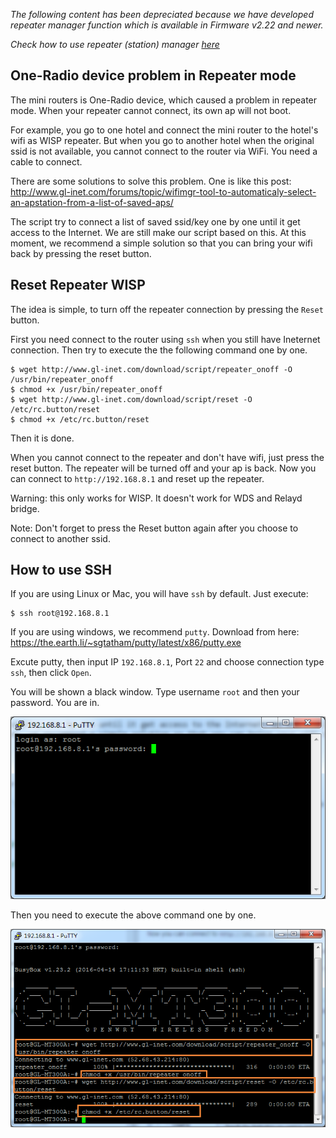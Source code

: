 
*The following content has been depreciated because we have developed repeater manager function which is available in Firmware v2.22 and newer.*

*Check how to use repeater (station) manager [here](repeater_manager.md)*

## One-Radio device problem in Repeater mode

The mini routers is One-Radio device, which caused a problem in repeater mode. When your repeater cannot connect, its own ap will not boot.

For example, you go to one hotel and connect the mini router to the hotel's wifi as WISP repeater. But when you go to another hotel when the original ssid is not available, you cannot connect to the router via WiFi. You need a cable to connect.

There are some solutions to solve this problem. One is like this post: http://www.gl-inet.com/forums/topic/wifimgr-tool-to-automaticaly-select-an-apstation-from-a-list-of-saved-aps/ 

The script try to connect a list of saved ssid/key one by one until it get access to the Internet. We are still make our script based on this. At this moment, we recommend a simple solution so that you can bring your wifi back by pressing the reset button.

## Reset Repeater WISP

The idea is simple, to turn off the repeater connection by pressing the `Reset` button. 

First you need connect to the router using `ssh` when you still have Ineternet connection. Then try to execute the the following command one by one.

```
$ wget http://www.gl-inet.com/download/script/repeater_onoff -O /usr/bin/repeater_onoff
$ chmod +x /usr/bin/repeater_onoff
$ wget http://www.gl-inet.com/download/script/reset -O /etc/rc.button/reset 
$ chmod +x /etc/rc.button/reset

```

Then it is done.

When you cannot connect to the repeater and don't have wifi, just press the reset button. The repeater will be turned off and your ap is back. Now you can connect to `http://192.168.8.1` and reset up the repeater.

Warning: this only works for WISP. It doesn't work for WDS and Relayd bridge. 

Note: Don't forget to press the Reset button again after you choose to connect to another ssid. 

## How to use SSH

If you are using Linux or Mac, you will have `ssh` by default. Just execute:

```
$ ssh root@192.168.8.1
```

If you are using windows, we recommend `putty`. Download from here: https://the.earth.li/~sgtatham/putty/latest/x86/putty.exe 

Excute putty, then input IP `192.168.8.1`, Port `22` and choose connection type `ssh`, then click `Open`.

You will be shown a black window. Type username `root` and then your password. You are in.

![Putty SSH](src/putty_ssh1.png)

Then you need to execute the above command one by one. 

![Putty SSH](src/putty_ssh2.png)


